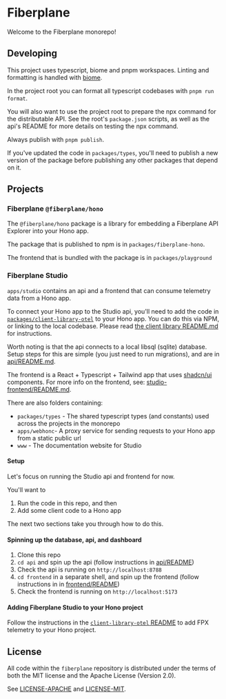 # Fiberplane

Welcome to the Fiberplane monorepo!

## Developing

This project uses typescript, biome and pnpm workspaces. Linting and formatting is handled with [biome](https://biomejs.dev/).

In the project root you can format all typescript codebases with `pnpm run format`.

You will also want to use the project root to prepare the npx command for the distributable API. See the root's `package.json` scripts, as well as the api's README for more details on testing the npx command.

Always publish with `pnpm publish`.

If you've updated the code in `packages/types`, you'll need to publish a new version of the package before publishing any other packages that depend on it.


## Projects

### Fiberplane `@fiberplane/hono`

The `@fiberplane/hono` package is a library for embedding a Fiberplane API Explorer into your Hono app.

The package that is published to npm is in `packages/fiberplane-hono`.

The frontend that is bundled with the package is in `packages/playground`

### Fiberplane Studio

`apps/studio` contains an api and a frontend that can consume telemetry data from a Hono app.

To connect your Hono app to the Studio api, you'll need to add the code in [`packages/client-library-otel`](./packages/client-library-otel) to your Hono app. You can do this via NPM, or linking to the local codebase. Please read [the client library README.md](./packages/client-library-otel/README.md) for instructions.

Worth noting is that the api connects to a local libsql (sqlite) database. Setup steps for this are simple (you just need to run migrations), and are in [api/README.md](./api/README.md).

The frontend is a React + Typescript + Tailwind app that uses [shadcn/ui](https://ui.shadcn.com/) components. For more info on the frontend, see: [studio-frontend/README.md](./apps/studio/studio-frontend/README.md).

There are also folders containing:

- `packages/types` - The shared typescript types (and constants) used across the projects in the monorepo
- `apps/webhonc`- A proxy service for sending requests to your Hono app from a static public url
- `www` - The documentation website for Studio

#### Setup

Let's focus on running the Studio api and frontend for now.

You'll want to

1. Run the code in this repo, and then
2. Add some client code to a Hono app

The next two sections take you through how to do this.

#### Spinning up the database, api, and dashboard

1. Clone this repo
1. `cd api` and spin up the api (follow instructions in [api/README](./api/README.md))
1. Check the api is running on `http://localhost:8788`
1. `cd frontend` in a separate shell, and spin up the frontend (follow instructions in in [frontend/README](./frontend/README.md))
1. Check the frontend is running on `http://localhost:5173`

#### Adding Fiberplane Studio to your Hono project

Follow the instructions in the [`client-library-otel` README](./packages/client-library-otel/README.md) to add FPX telemetry to your Hono project.


## License

All code within the `fiberplane` repository is distributed under the terms of
both the MIT license and the Apache License (Version 2.0).

See [LICENSE-APACHE](LICENSE-APACHE) and [LICENSE-MIT](LICENSE-MIT).
